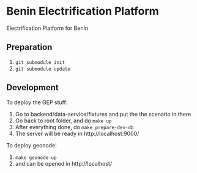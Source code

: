 # Benin Electrification Platform
Electrification Platform for Benin

## Preparation
1. `git submodule init`
2. `git submodule update`

## Development
To deploy the GEP stuff:
1. Go to backend/data-service/fixtures and put the the scenario in there
2. Go back to root folder, and do `make up`
3. After everything done, do `make prepare-dev-db`
4. The server will be ready in http://localhost:9000/

To deploy geonode:
1. `make geonode-up`
2. and can be opened in http://localhost/